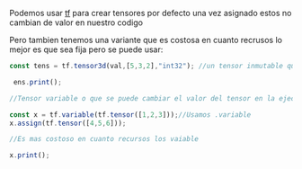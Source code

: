 Podemos usar [tf](tf.md)  para crear tensores por defecto una vez asignado estos no cambian de valor en nuestro codigo

Pero tambien tenemos una variante que es costosa en cuanto recrusos lo mejor es que sea fija pero se puede usar:

````javascript
const tens = tf.tensor3d(val,[5,3,2],"int32"); //un tensor inmutable que no cambia

 ens.print();

//Tensor variable o que se puede cambiar el valor del tensor en la ejecucion del codigo

const x = tf.variable(tf.tensor([1,2,3]));//Usamos .variable
x.assign(tf.tensor([4,5,6]));

//Es mas costoso en cuanto recursos los vaiable

x.print();
````
